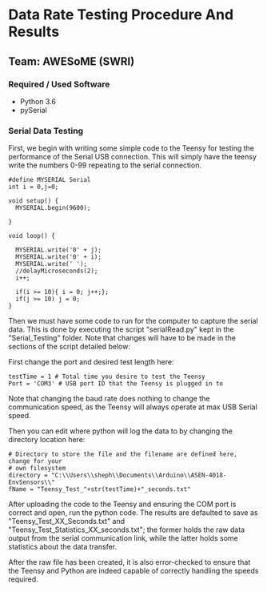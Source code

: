 # Data Rate Testing Procedure And Results
## Team: AWESoME (SWRI)

### Required / Used Software
* Python 3.6
* pySerial

### Serial Data Testing
First, we begin with writing some simple code to the Teensy for testing the
performance of the Serial USB connection.  This will simply have the teensy
write the numbers 0-99 repeating to the serial connection.
```
#define MYSERIAL Serial
int i = 0,j=0;

void setup() {
  MYSERIAL.begin(9600);

}

void loop() {

  MYSERIAL.write('0' + j);
  MYSERIAL.write('0' + i);
  MYSERIAL.write(' ');
  //delayMicroseconds(2);
  i++;

  if(i >= 10){ i = 0; j++;};
  if(j >= 10) j = 0;
}
```

Then we must have some code to run for the computer to capture the serial data.
This is done by executing the script "serialRead.py" kept in the
"Serial_Testing" folder.  Note that changes will have to be made in the sections
 of the script detailed below:

First change the port and desired test length here:
```
testTime = 1 # Total time you desire to test the Teensy
Port = 'COM3' # USB port ID that the Teensy is plugged in to
```
Note that changing the baud rate does nothing to change the communication speed,
as the Teensy will always operate at max USB Serial speed.

Then you can edit where python will log the data to by changing the directory
location here:
```
# Directory to store the file and the filename are defined here, change for your
# own filesystem
directory = "C:\\Users\\sheph\\Documents\\Arduino\\ASEN-4018-EnvSensors\\"
fName = "Teensy_Test_"+str(testTime)+"_seconds.txt"
```

After uploading the code to the Teensy and ensuring the COM port is correct and
open, run the python code.  The results are defaulted to save as
"Teensy_Test_XX_Seconds.txt" and "Teensy_Test_Statistics_XX_seconds.txt"; the
former holds the raw data output from the serial communication link, while the
latter holds some statistics about the data transfer.

After the raw file has been created, it is also error-checked to ensure that
the Teensy and Python are indeed capable of correctly handling the speeds
required.
